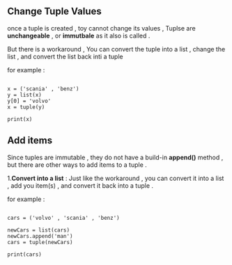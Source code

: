 ## Change Tuple Values 

once a tuple is created , toy cannot change its values , Tuplse are **unchangeable** , or 
**immutbale** as it also is called . 

But there is a workaround , You can convert the tuple into a list , change the list , and convert the list back inti a tuple 


for example : 

```

x = ('scania' , 'benz')
y = list(x)
y[0] = 'volvo'
x = tuple(y)

print(x)

```

## Add items 

Since tuples are immutable , they do not have a build-in **append()** method , but there are other ways to add items to a tuple . 

1.**Convert into a list** : Just like the workaround , you can convert it into a list , add you item(s) , and convert it back into a tuple .

for example : 

```

cars = ('volvo' , 'scania' , 'benz')

newCars = list(cars)
newCars.append('man')
cars = tuple(newCars)

print(cars)

```

